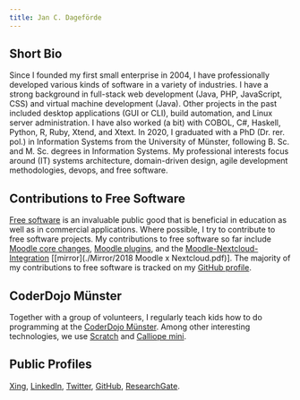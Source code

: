 ```yaml
---
title: Jan C. Dageförde
---
```


## Short Bio

Since I founded my first small enterprise in 2004, I have professionally developed various kinds of software in a variety of industries. I have a strong background in full-stack web development (Java, PHP, JavaScript, CSS) and virtual machine development (Java). Other projects in the past included desktop applications (GUI or CLI), build automation, and Linux server administration.
I have also worked (a bit) with COBOL, C#, Haskell, Python, R, Ruby, Xtend, and Xtext.
In 2020, I graduated with a PhD (Dr. rer. pol.) in Information Systems from the University of Münster, following B. Sc. and M. Sc. degrees in Information Systems.
My professional interests focus around (IT) systems architecture, domain-driven design, agile development methodologies, devops, and free software.

## Contributions to Free Software

[Free software](https://www.gnu.org/philosophy/free-sw.html) is an invaluable public good that is beneficial in education as well as in commercial applications.
Where possible, I try to contribute to free software projects. My contributions to free software so far include [Moodle core changes](https://moodle.org/dev/contributions.php?tifirst=J&tilast=D), [Moodle plugins](https://moodle.org/plugins/?q=dagef%C3%B6rde), and the [Moodle-Nextcloud-Integration](https://nextcloud.com/blog/moodle-x-nextcloud-i-enjoy-being-a-part-of-two-open-source-communities-whose-efforts-empower-many-people/) \[[mirror](./Mirror/2018 Moodle x Nextcloud.pdf)]. 
The majority of my contributions to free software is tracked on my [GitHub profile](https://github.com/Dagefoerde/).

## CoderDojo Münster

Together with a group of volunteers, I regularly teach kids how to do programming at the [CoderDojo Münster](https://www.coderdojo.ms/). Among other interesting technologies, we use [Scratch](https://scratch.mit.edu/) and [Calliope mini](https://calliope.cc/).

## Public Profiles

[Xing](https://www.xing.com/profile/Jan_Dagefoerde), [LinkedIn](https://www.linkedin.com/in/jan-dagef%C3%B6rde-9598921b3/), [Twitter](https://twitter.com/slash_sq), [GitHub](https://github.com/Dagefoerde/), [ResearchGate](https://www.researchgate.net/profile/Jan_Dagefoerde).

